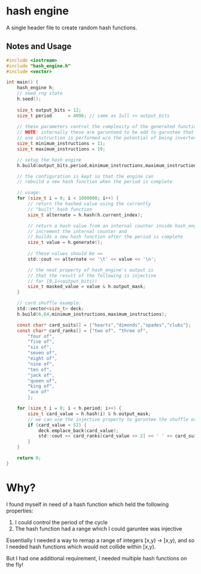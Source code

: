 hash engine
===========

A single header file to create random hash functions.

Notes and Usage
---------------

```c
#include <iostream>
#include "hash_engine.h"
#include <vector>

int main() {
	hash_engine h;
	// seed rng state
	h.seed();
	
	size_t output_bits = 12;
	size_t period      = 4096; // same as 1ull << output_bits
	
	// these parameters control the complexity of the generated functions
	// NOTE: internally these are garunteed to be odd to garuntee that least
	// one instruction is performed w/o the potential of being inverted
	size_t minimum_instructions = 11;
	size_t maximum_instructions = 19;

	// setup the hash engine
	h.build(output_bits,period,minimum_instructions,maximum_instructions);

	// the configuration is kept so that the engine can
	// rebuild a new hash function when the period is complete

	// usage:
	for (size_t i = 0; i < 1000000; i++) {
		// return the hashed value using the currently
		// "built" hash function
		size_t alternate = h.hash(h.current_index);

		// return a hash value from an internal counter inside hash_engine
		// increment the internal counter and
		// builds a new hash function after the period is complete
		size_t value = h.generate();
		
		// these values should be ==
		std::cout << alternate << '\t' << value << '\n';

		// the neat property of hash_engine's output is
		// that the result of the following is injective
		// for [0,1<<output_bits)!
		size_t masked_value = value & h.output_mask;
	}

	// card shuffle example:
	std::vector<size_t> deck;
	h.build(6,64,minimum_instructions,maximum_instructions);

	const char* card_suits[] = {"hearts","dimonds","spades","clubs"};
	const char* card_ranks[] = {"two of", "three of",
		"four of",
		"five of",
		"six of",
		"seven of",
		"eight of",
		"nine of",
		"ten of",
		"jack of",
		"queen of",
		"king of",
		"ace of" 
		};

	for (size_t i = 0; i < h.period; i++) {
		size_t card_value = h.hash(i) & h.output_mask;
		// we can use the injective property to garuntee the shuffle order
		if (card_value < 52) {
			deck.emplace_back(card_value);
			std::cout << card_ranks[card_value >> 2] << ' ' << card_suits[card_value & 0x3] << '\n';
		}
	}

	return 0;
}
```

Why?
====

I found myself in need of a hash function which held the following properties:

1. I could control the period of the cycle
2. The hash function had a range which I could garuntee was injective

Essentially I needed a way to remap a range of integers [x,y) -> [x,y), and so
I needed hash functions which would not collide within [x,y).

But I had one additional requirement, I needed multiple hash functions on the fly!